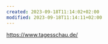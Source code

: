 ```yaml
---
created: 2023-09-18T11:14:02+02:00
modified: 2023-09-18T11:14:11+02:00
---
```


https://www.tagesschau.de/
